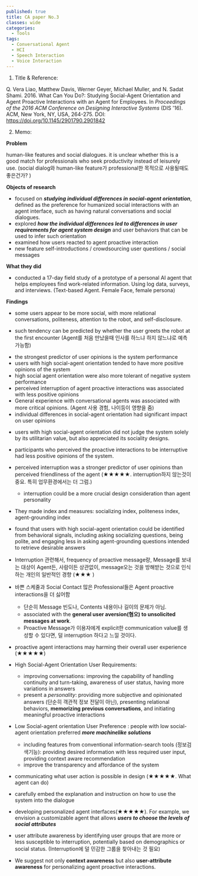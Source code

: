 ```yaml
---
published: true
title: CA paper No.3
classes: wide
categories:
  - Tools
tags:
  - Conversational Agent
  - HCI
  - Speech Interaction
  - Voice Interaction
---
```





1. Title & Reference:

Q. Vera Liao, Matthew Davis, Werner Geyer, Michael Muller, and N. Sadat Shami. 2016. What Can You Do?: Studying Social-Agent Orientation and Agent Proactive Interactions with an Agent for Employees. In *Proceedings of the 2016 ACM Conference on Designing Interactive Systems* (DIS '16). ACM, New York, NY, USA, 264-275. DOI: https://doi.org/10.1145/2901790.2901842



2. Memo:

**Problem**

human-like features and social dialogues. it is unclear whether this is a good match for professionals who seek productivity instead of leisurely use. (social dialog와 human-like feature가 professional한 목적으로 사용될때도 좋은건가? )

**Objects of research**

- focused on ***studying individual differences in social-agent orientation***, defined as the preference for humanized social interactions with an agent interface, such as having natural conversations and social dialogues. 
- explored ***how the individual differences led to differences in user requirements for agent system design*** and user behaviors that can be used to infer such orientation
-  examined how users reacted to agent proactive interaction
  -  new feature self-introductions / crowdsourcing user questions / social messages

**What they did**

* conducted a 17-day field study of a prototype of a personal AI agent that helps employees find work-related information. Using log data, surveys, and interviews. (Text-based Agent. Female Face, female persona)


**Findings**

* some users appear to be more social, with more relational conversations, politeness, attention to the robot, and self-disclosure. 
  
- such tendency can be predicted by whether the user greets the robot at the first encounter (Agent를 처음 만났을때 인사를 하느냐 하지 않느냐로 예측가능함)
  
* the strongest predictor of user opinions is the system performance
* users with high social-agent orientation tended to have more positive opinions of the system 
* high social agent orientation were also more tolerant of negative system performance 
* perceived interruption of agent proactive interactions was associated with less positive opinions 
* General experience with conversational agents was associated with more critical opinions.  (Agent 사용 경험, 나이등이 영향을 줌)
* individual differences in social-agent orientation had significant impact on user opinions
  
- users with high social-agent orientation did not judge the system solely by its utilitarian value, but also appreciated its sociality designs. 
  
* participants who perceived the proactive interactions to be interruptive had less positive opinions of the system.

* perceived interruption was a stronger predictor of user opinions than perceived friendliness of the agent (★★★★★. interruption하지 않는것이 중요. 특히 업무환경에서는 더 그럼.)

  - interruption could be a more crucial design consideration than agent personality

* They made index and measures:  socializing index,  politeness index,  agent-grounding index

* found that users with high social-agent orientation could be identified from behavioral signals, including asking socializing questions, being polite, and engaging less in asking agent-grounding questions intended to retrieve desirable answers

* Interruption 관련해서, frequency of proactive message랑, Message를 보내는 대상이 Agent든, 사람이든 상관없이, message오는 것을 방해받는 것으로 인식하는 개인의 일반적인 경향 (★★★ ) 

* 바쁜 스케줄과 Social Contact 많은 Professional들은 Agent proactive interactions을 더 싫어함

  - 단순히 Message 빈도나, Contents 내용이나 길이의 문제가 아님.  
  - associated with the **general user aversion(혐오) to unsolicited messages at work**.
  - Proactive Message가 이용자에게 explicit한 communication value를 생성할 수 있다면, 덜 interruption 하다고 느낄 것이다. 

* proactive agent interactions may harming their overall user experience (★★★★★)

* High Social-Agent Orientation User Requirements:  

  - improving conversations:  improving the capability of handling continuity and turn-taking, awareness of user status, having more variations in answers
  - present a *personality*: providing more subjective and opinionated answers  (단순히 객관적 정보 전달이 아닌), presenting relational behaviors, **memorizing previous conversations**, and initiating meaningful proactive interactions

* Low Social-agent orientation User Preference : people with low social-agent orientation preferred ***more machinelike solutions***

  - including features from conventional information-search tools (정보검색기능):  providing desired information with less required user input, providing context aware recommendation
  - improve the transparency and affordance of the system

*  communicating what user action is possible in design (★★★★★. What agent can do)

  -  carefully embed the explanation and instruction on how to use the system into the dialogue

* developing personalized agent interfaces(★★★★★).  For example, we envision a customizable agent that allows ***users to choose the levels of social attributes***

* user attribute awareness by identifying user groups that are more or less susceptible to interruption, potentially based on demographics or social status. (Interruption에 덜 민감한 그룹을 찾아내는 것 필요)

* We suggest not only **context awareness** but also **user-attribute awareness** for personalizing agent proactive interactions.

  

  
